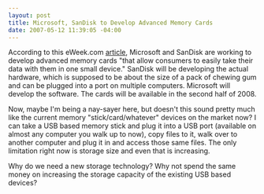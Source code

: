 ```yaml
---
layout: post
title: Microsoft, SanDisk to Develop Advanced Memory Cards
date: 2007-05-12 11:39:05 -04:00
---
```


According to this eWeek.com [article](http://www.eweek.com/article2/0,1895,2128712,00.asp?kc=EWSTREMNL051107EOAD), Microsoft and SanDisk are working to develop advanced memory cards "that allow consumers to easily take their data with them in one small device." SanDisk will be developing the actual hardware, which is supposed to be about the size of a pack of chewing gum and can be plugged into a port on multiple computers. Microsoft will develop the software. The cards will be available in the second half of 2008.

Now, maybe I'm being a nay-sayer here, but doesn't this sound pretty much like the current memory "stick/card/whatever" devices on the market now? I can take a USB based memory stick and plug it into a USB port (available on almost any computer you walk up to now), copy files to it, walk over to another computer and plug it in and access those same files. The only limitation right now is storage size and even that is increasing.

Why do we need a new storage technology? Why not spend the same money on increasing the storage capacity of the existing USB based devices?
